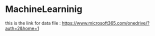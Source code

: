 # MachineLearninig
this is the link for data file : https://www.microsoft365.com/onedrive/?auth=2&home=1

